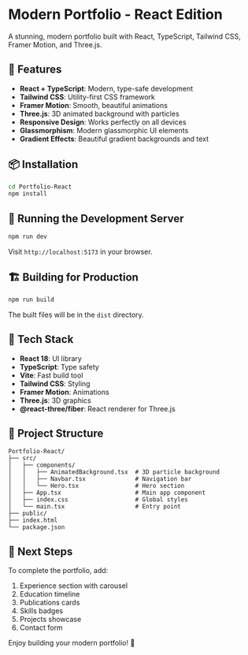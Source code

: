 # Modern Portfolio - React Edition

A stunning, modern portfolio built with React, TypeScript, Tailwind CSS, Framer Motion, and Three.js.

## 🚀 Features

- **React + TypeScript**: Modern, type-safe development
- **Tailwind CSS**: Utility-first CSS framework
- **Framer Motion**: Smooth, beautiful animations
- **Three.js**: 3D animated background with particles
- **Responsive Design**: Works perfectly on all devices
- **Glassmorphism**: Modern glassmorphic UI elements
- **Gradient Effects**: Beautiful gradient backgrounds and text

## 📦 Installation

```bash
cd Portfolio-React
npm install
```

## 🏃 Running the Development Server

```bash
npm run dev
```

Visit `http://localhost:5173` in your browser.

## 🏗️ Building for Production

```bash
npm run build
```

The built files will be in the `dist` directory.

## 🎨 Tech Stack

- **React 18**: UI library
- **TypeScript**: Type safety
- **Vite**: Fast build tool
- **Tailwind CSS**: Styling
- **Framer Motion**: Animations
- **Three.js**: 3D graphics
- **@react-three/fiber**: React renderer for Three.js

## 📁 Project Structure

```
Portfolio-React/
├── src/
│   ├── components/
│   │   ├── AnimatedBackground.tsx  # 3D particle background
│   │   ├── Navbar.tsx              # Navigation bar
│   │   └── Hero.tsx                # Hero section
│   ├── App.tsx                     # Main app component
│   ├── index.css                   # Global styles
│   └── main.tsx                    # Entry point
├── public/
├── index.html
└── package.json
```

## 🎯 Next Steps

To complete the portfolio, add:
1. Experience section with carousel
2. Education timeline
3. Publications cards
4. Skills badges
5. Projects showcase
6. Contact form

Enjoy building your modern portfolio! 🎉
